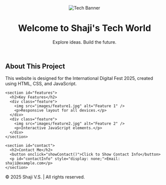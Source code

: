 <!DOCTYPE html>
<html lang="en">
<head>
  <meta charset="UTF-8" />
  <meta name="viewport" content="width=device-width, initial-scale=1.0"/>
  <title>Shaji's Tech Fest Website</title>
  <link rel="stylesheet" href="style.css" />
</head>
<body>
  <header>
    <img src="images/hero.jpg" alt="Tech Banner" class="hero-img" />
    <div class="hero-text">
      <h1>Welcome to Shaji's Tech World</h1>
      <p>Explore ideas. Build the future.</p>
    </div>
  </header>

  <main>
    <section id="about">
      <h2>About This Project</h2>
      <p>This website is designed for the International Digital Fest 2025, created using HTML, CSS, and JavaScript.</p>
    </section>

    <section id="features">
      <h2>Key Features</h2>
      <div class="feature">
        <img src="images/feature1.jpg" alt="Feature 1" />
        <p>Responsive layout for all devices.</p>
      </div>
      <div class="feature">
        <img src="images/feature2.jpg" alt="Feature 2" />
        <p>Interactive JavaScript elements.</p>
      </div>
    </section>

    <section id="contact">
      <h2>Contact Me</h2>
      <button onclick="showContact()">Click to Show Contact Info</button>
      <p id="contactInfo" style="display: none;">Email: shaji@example.com</p>
    </section>
  </main>

  <footer>
    <p>&copy; 2025 Shaji V.S. | All rights reserved.</p>
  </footer>

  <script src="script.js"></script>
</body>
</html>
